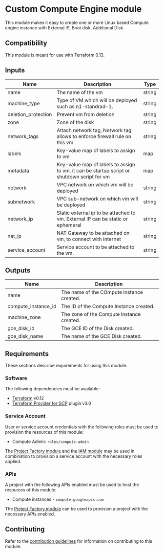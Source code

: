 # Custom Compute Engine module


This module makes it easy to create one or more Linux based Compute engine instance with External IP, Boot disk, Additional Disk.

## Compatibility

This module is meant for use with Terraform 0.13.

## Inputs


| Name | Description | Type | 
|------|-------------|------|
| name | The name of the vm | string |
| machine_type | Type of VM which will be deployed such as n1-standrad-1. | string |
| deletion_protection | Prevent vm from deletion | string |
| zone | Zone of the disk | string |
| network_tags | Attach network tag, Network tag allows to enforce firewall rule on this vm | string |
| labels | Key-value map of labels to assign to vm | map |
| metadata | Key-value map of labels to assign to vm, it can be startup script or shutdown script for vm | map |
| network | VPC network on which vm will be deployed | string |
| subnetwork | VPC sub-network on which vm will be deployed | string |
| network_ip | Static external ip to be attached to vm. External IP can be static or ephemeral  | string |
| nat_ip  | NAT Gateway to be attached on vm, to connect with internet  | string |
| service_account | Service account to be attached to the vm. | string |


## Outputs

| Name | Description |
|------|-------------|
| name | The name of the COmpute Instance created. |
| compute\_instance\_id | The ID of the Compute Instance created. |
| machine\_zone | The zone of the Compute Instance created. |
| gce_disk_id | The GCE ID of the Disk created. |
| gce_disk_name | The name of the GCE Disk created. |


## Requirements

These sections describe requirements for using this module.

### Software

The following dependencies must be available:

- [Terraform][terraform] v0.12
- [Terraform Provider for GCP][terraform-provider-gcp] plugin v3.0

### Service Account

User or service account credentials with the following roles must be used to provision the resources of this module:

- Compute Admin: `roles/compute.admin`

The [Project Factory module][project-factory-module] and the
[IAM module][iam-module] may be used in combination to provision a
service account with the necessary roles applied.

### APIs

A project with the following APIs enabled must be used to host the
resources of this module:

- Compute instances - `compute.googleapis.com`

The [Project Factory module][project-factory-module] can be used to
provision a project with the necessary APIs enabled.

## Contributing

Refer to the [contribution guidelines](./CONTRIBUTING.md) for
information on contributing to this module.

[iam-module]: https://registry.terraform.io/modules/terraform-google-modules/iam/google
[project-factory-module]: https://registry.terraform.io/modules/terraform-google-modules/project-factory/google
[terraform-provider-gcp]: https://www.terraform.io/docs/providers/google/index.html
[terraform]: https://www.terraform.io/downloads.html


